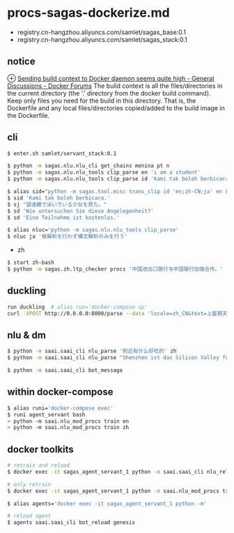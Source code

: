 # procs-sagas-dockerize.md
+ registry.cn-hangzhou.aliyuncs.com/samlet/sagas_base:0.1
+ registry.cn-hangzhou.aliyuncs.com/samlet/sagas_stack:0.1

## notice
⊕ [Sending build context to Docker daemon seems quite high - General Discussions - Docker Forums](https://forums.docker.com/t/sending-build-context-to-docker-daemon-seems-quite-high/26955)
    The build context is all the files/directories in the current directory (the ‘.’ directory from the docker build command).
    Keep only files you need for the build in this directory. That is, the Dockerfile and any local files/directories copied/added to the build image in the Dockerfile.

## cli
```bash
$ enter.sh samlet/servant_stack:0.1

$ python -m sagas.nlu.nlu_cli get_chains menina pt n
$ python -m sagas.nlu.nlu_tools clip_parse en 'i am a student'
$ python -m sagas.nlu.nlu_tools clip_parse id 'Kami tak boleh berbicara.'

$ alias sid="python -m sagas.tool.misc trans_clip id 'en;zh-CN;ja' en False"
$ sid 'Kami tak boleh berbicara.'
$ sj "望遠鏡で泳いでいる少女を見た。"
$ sd 'Wie untersuchen Sie diese Angelegenheit?'
$ sd 'Eine Teilnahme ist kostenlos.'

$ alias nluc='python -m sagas.nlu.nlu_tools clip_parse'
$ nluc ja '格解析を行わず構文解析のみを行う'
```

+ zh

```sh
$ start zh-bash
$ python -m sagas.zh.ltp_checker procs '中国进出口银行与中国银行加强合作。'
```

## duckling
```sh
run duckling  # alias run='docker-compose up'
curl -XPOST http://0.0.0.0:8000/parse --data 'locale=zh_CN&text=上星期天' | json
```

## nlu & dm
```sh
$ python -m saai.saai_cli nlu_parse '附近有什么好吃的' zh
$ python -m saai.saai_cli nlu_parse "Shenzhen ist das Silicon Valley für Hardware-Firmen" de

$ python -m saai.saai_cli bot_message
```

## within docker-compose
```sh
$ alias runi='docker-compose exec'
$ runi agent_servant bash
> python -m saai.nlu_mod_procs train en
> python -m saai.nlu_mod_procs train zh
```

## docker toolkits
```sh
# retrain and reload
$ docker exec -it sagas_agent_servant_1 python -m saai.saai_cli nlu_reload en

# only retrain
$ docker exec -it sagas_agent_servant_1 python -m saai.nlu_mod_procs train en

$ alias agents='docker exec -it sagas_agent_servant_1 python -m'

# reload agent
$ agents saai.saai_cli bot_reload genesis
```




